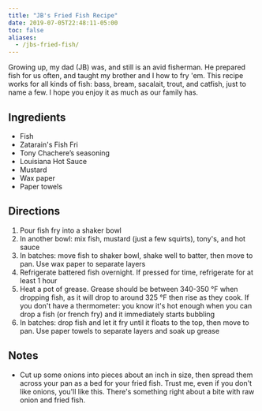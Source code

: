 ```yaml
---
title: "JB's Fried Fish Recipe"
date: 2019-07-05T22:48:11-05:00
toc: false
aliases:
  - /jbs-fried-fish/
---
```


Growing up, my dad (JB) was, and still is an avid fisherman. He prepared fish for us often, and taught my brother and I how to fry 'em. This recipe works for all kinds of fish: bass, bream, sacalait, trout, and catfish, just to name a few. I hope you enjoy it as much as our family has. 

<!--more-->

## Ingredients

- Fish
- Zatarain's Fish Fri
- Tony Chachere’s seasoning
- Louisiana Hot Sauce
- Mustard
- Wax paper
- Paper towels

## Directions

1. Pour fish fry into a shaker bowl
1. In another bowl: mix fish, mustard (just a few squirts), tony's, and hot sauce
1. In batches: move fish to shaker bowl, shake well to batter, then move to pan. Use wax paper to separate layers
1. Refrigerate battered fish overnight. If pressed for time, refrigerate for at least 1 hour 
1. Heat a pot of grease. Grease should be between 340-350 °F when dropping fish, as it will drop to around 325 °F then rise as they cook. If you don't have a thermometer: you know it's hot enough when you can drop a fish (or french fry) and it immediately starts bubbling
1. In batches: drop fish and let it fry until it floats to the top, then move to pan. Use paper towels to separate layers and soak up grease

## Notes

- Cut up some onions into pieces about an inch in size, then spread them across your pan as a bed for your fried fish. Trust me, even if you don't like onions, you'll like this. There's something right about a bite with raw onion and fried fish. 

